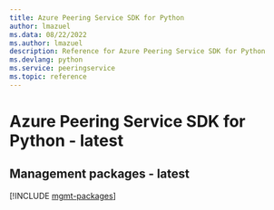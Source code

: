 ```yaml
---
title: Azure Peering Service SDK for Python
author: lmazuel
ms.data: 08/22/2022
ms.author: lmazuel
description: Reference for Azure Peering Service SDK for Python
ms.devlang: python
ms.service: peeringservice
ms.topic: reference
---
```

# Azure Peering Service SDK for Python - latest

## Management packages - latest
[!INCLUDE [mgmt-packages](peering-service-mgmt-index.md)]